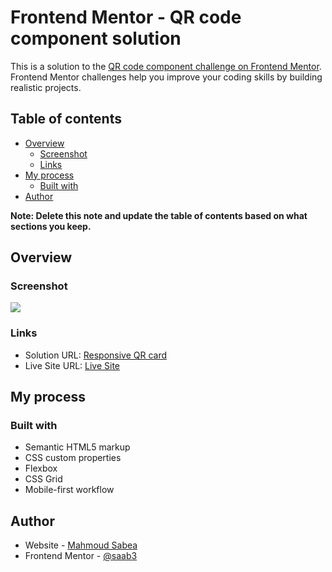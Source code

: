 # Frontend Mentor - QR code component solution

This is a solution to the [QR code component challenge on Frontend Mentor](https://www.frontendmentor.io/challenges/qr-code-component-iux_sIO_H). 
Frontend Mentor challenges help you improve your coding skills by building realistic projects. 

## Table of contents

- [Overview](#overview)
  - [Screenshot](#screenshot)
  - [Links](#links)
- [My process](#my-process)
  - [Built with](#built-with)
- [Author](#author)

**Note: Delete this note and update the table of contents based on what sections you keep.**

## Overview

### Screenshot

![](.images/screenshot.jpg)


### Links

- Solution URL: [Responsive QR card](https://your-solution-url.com)
- Live Site URL: [Live Site]([https://your-live-site-url.com](https://res-qr-card.netlify.app/))

## My process

### Built with

- Semantic HTML5 markup
- CSS custom properties
- Flexbox
- CSS Grid
- Mobile-first workflow

## Author

- Website - [Mahmoud Sabea](https://github.com/saab3/)
- Frontend Mentor - [@saab3](https://www.frontendmentor.io/profile/saab3)

